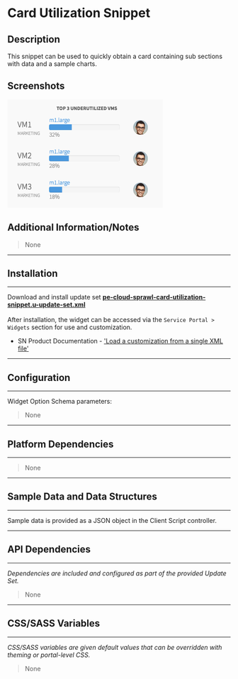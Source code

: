 # Card Utilization Snippet

## Description

This snippet can be used to quickly obtain a card containing sub sections with data and a sample charts.

## Screenshots
![](../images/pe-cloud-sprawl-card-utilization-snippet.png)

## Additional Information/Notes
> None
---
## Installation
---
Download and install update set **[pe-cloud-sprawl-card-utilization-snippet.u-update-set.xml](https://github.com/platform-experience/serviceportal-widget-library/blob/master/pe-cloud-sprawl-card-utilization-snippet/pe-cloud-sprawl-card-utilization-snippet.u-update-set.xml)** <br/><br/>
After installation, the widget can be accessed via the `Service Portal > Widgets` section for use and customization.<br/>
* SN Product Documentation - ['Load a customization from a single XML file'](https://docs.servicenow.com/bundle/kingston-application-development/page/build/system-update-sets/task/t_SaveAnUpdateSetAsAnXMLFile.html)

---
## Configuration
---
Widget Option Schema parameters:
> None
---
## Platform Dependencies
---
> None
---
## Sample Data and Data Structures
---
Sample data is provided as a JSON object in the Client Script controller.

---
## API Dependencies
---
<i>Dependencies are included and configured as part of the provided Update Set.</i>
> None
---
## CSS/SASS Variables
---
_CSS/SASS variables are given default values that can be overridden with theming or portal-level CSS._
> None